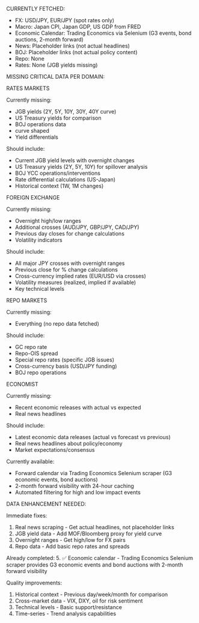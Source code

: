   CURRENTLY FETCHED:

  - FX: USD/JPY, EUR/JPY (spot rates only)
  - Macro: Japan CPI, Japan GDP, US GDP from FRED
  - Economic Calendar: Trading Economics via Selenium (G3 events, bond auctions, 2-month forward)
  - News: Placeholder links (not actual headlines)
  - BOJ: Placeholder links (not actual policy content)
  - Repo: None
  - Rates: None (JGB yields missing)

  MISSING CRITICAL DATA PER DOMAIN:

  RATES MARKETS

  Currently missing:
  - JGB yields (2Y, 5Y, 10Y, 30Y, 40Y curve)
  - US Treasury yields for comparison
  - BOJ operations data
  - curve shaped
  - Yield differentials

  Should include:
  - Current JGB yield levels with overnight changes
  - US Treasury yields (2Y, 5Y, 10Y) for spillover analysis
  - BOJ YCC operations/interventions
  - Rate differential calculations (US-Japan)
  - Historical context (1W, 1M changes)

  FOREIGN EXCHANGE

  Currently missing:
  - Overnight high/low ranges
  - Additional crosses (AUD/JPY, GBP/JPY, CAD/JPY)
  - Previous day closes for change calculations
  - Volatility indicators

  Should include:
  - All major JPY crosses with overnight ranges
  - Previous close for % change calculations
  - Cross-currency implied rates (EUR/USD via crosses)
  - Volatility measures (realized, implied if available)
  - Key technical levels

  REPO MARKETS

  Currently missing:
  - Everything (no repo data fetched)

  Should include:
  - GC repo rate
  - Repo-OIS spread
  - Special repo rates (specific JGB issues)
  - Cross-currency basis (USD/JPY funding)
  - BOJ repo operations

  ECONOMIST

  Currently missing:
  - Recent economic releases with actual vs expected
  - Real news headlines

  Should include:
  - Latest economic data releases (actual vs forecast vs previous)
  - Real news headlines about policy/economy
  - Market expectations/consensus

  Currently available:
  - Forward calendar via Trading Economics Selenium scraper (G3 economic events, bond auctions)
  - 2-month forward visibility with 24-hour caching
  - Automated filtering for high and low impact events

  DATA ENHANCEMENT NEEDED:

  Immediate fixes:
  1. Real news scraping - Get actual headlines, not placeholder links
  2. JGB yield data - Add MOF/Bloomberg proxy for yield curve
  3. Overnight ranges - Get high/low for FX pairs
  4. Repo data - Add basic repo rates and spreads

  Already completed:
  5. ✅ Economic calendar - Trading Economics Selenium scraper provides G3 economic events and bond auctions with 2-month forward visibility

  Quality improvements:
  1. Historical context - Previous day/week/month for comparison
  2. Cross-market data - VIX, DXY, oil for risk sentiment
  3. Technical levels - Basic support/resistance
  4. Time-series - Trend analysis capabilities